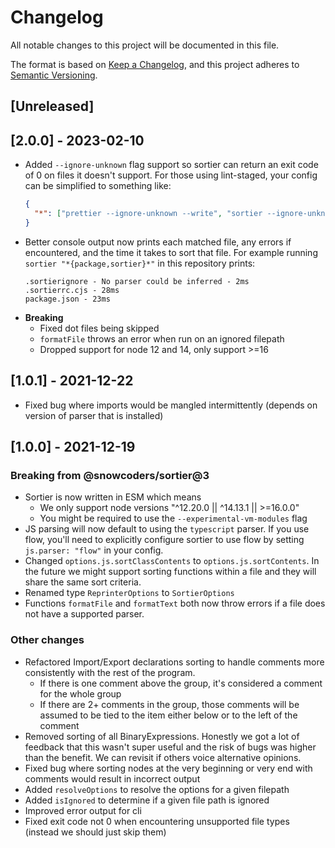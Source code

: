 # Changelog

All notable changes to this project will be documented in this file.

The format is based on [Keep a Changelog](https://keepachangelog.com/en/1.0.0/),
and this project adheres to [Semantic Versioning](https://semver.org/spec/v2.0.0.html).

## [Unreleased]

## [2.0.0] - 2023-02-10

- Added `--ignore-unknown` flag support so sortier can return an exit code of 0 on files it doesn't support. For those using lint-staged, your config can be simplified to something like:
  ```json
  {
    "*": ["prettier --ignore-unknown --write", "sortier --ignore-unknown"]
  }
  ```
- Better console output now prints each matched file, any errors if encountered, and the time it takes to sort that file. For example running `sortier "*{package,sortier}*"` in this repository prints:
  ```
  .sortierignore - No parser could be inferred - 2ms
  .sortierrc.cjs - 28ms
  package.json - 23ms
  ```
- **Breaking**
  - Fixed dot files being skipped
  - `formatFile` throws an error when run on an ignored filepath
  - Dropped support for node 12 and 14, only support >=16

## [1.0.1] - 2021-12-22

- Fixed bug where imports would be mangled intermittently (depends on version of parser that is installed)

## [1.0.0] - 2021-12-19

### Breaking from @snowcoders/sortier@3

- Sortier is now written in ESM which means
  - We only support node versions "^12.20.0 || ^14.13.1 || >=16.0.0"
  - You might be required to use the `--experimental-vm-modules` flag
- JS parsing will now default to using the `typescript` parser. If you use flow, you'll need to explicitly configure sortier to use flow by setting `js.parser: "flow"` in your config.
- Changed `options.js.sortClassContents` to `options.js.sortContents`. In the future we might support sorting functions within a file and they will share the same sort criteria.
- Renamed type `ReprinterOptions` to `SortierOptions`
- Functions `formatFile` and `formatText` both now throw errors if a file does not have a supported parser.

### Other changes

- Refactored Import/Export declarations sorting to handle comments more consistently with the rest of the program.
  - If there is one comment above the group, it's considered a comment for the whole group
  - If there are 2+ comments in the group, those comments will be assumed to be tied to the item either below or to the left of the comment
- Removed sorting of all BinaryExpressions. Honestly we got a lot of feedback that this wasn't super useful and the risk of bugs was higher than the benefit. We can revisit if others voice alternative opinions.
- Fixed bug where sorting nodes at the very beginning or very end with comments would result in incorrect output
- Added `resolveOptions` to resolve the options for a given filepath
- Added `isIgnored` to determine if a given file path is ignored
- Improved error output for cli
- Fixed exit code not 0 when encountering unsupported file types (instead we should just skip them)
